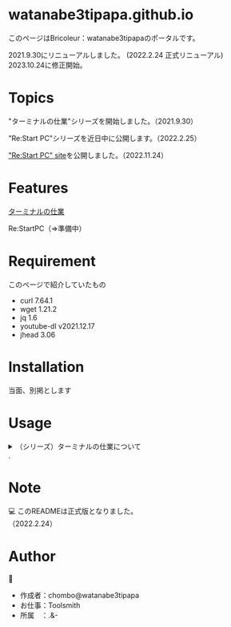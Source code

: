 # watanabe3tipapa.github.io
 
このページはBricoleur：watanabe3tipapaのポータルです。

2021.9.30にリニューアルしました。 (2022.2.24 正式リニューアル)
2023.10.24に修正開始。



# Topics

"ターミナルの仕業"シリーズを開始しました。（2021.9.30）  

"Re:Start PC"シリーズを近日中に公開します。（2022.2.25）

["Re:Start PC" site](https://restart-pc.super.site/ "Re:Start PC ACTION")を公開しました。（2022.11.24）


# Features
 
[ターミナルの仕業](HowtoexecutefromTerminal.md)  

Re:StartPC（=>準備中）
# Requirement
このページで紹介していたもの
 
* curl 7.64.1
* wget 1.21.2
* jq 1.6
* youtube-dl v2021.12.17
* jhead 3.06
 
# Installation
 
当面、別掲とします
# Usage

<details><summary>（シリーズ）ターミナルの仕業について</summary>

001回は、とりあえずターミナルで何かをやってみたい人向けの紹介となっていますので悪しからず。  

002回は、ちょいと長めのコマンドです。  

003回は、いまさらですが、MP3生成という内容になっています。  

004回は、コマンドライン上でJPEGファイルのEXIF情報を削除する方法です。


</details> .   

# Note
:computer: 
このREADMEは正式版となりました。  
（2022.2.24）
 
# Author
:open_file_folder:
* 作成者：chombo@watanabe3tipapa
* お仕事：Toolsmith
* 所属　：.&-  


